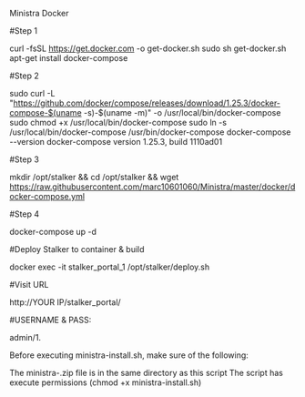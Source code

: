Ministra Docker

#Step 1

curl -fsSL https://get.docker.com -o get-docker.sh sudo sh get-docker.sh apt-get install docker-compose


#Step 2

sudo curl -L "https://github.com/docker/compose/releases/download/1.25.3/docker-compose-$(uname -s)-$(uname -m)" -o /usr/local/bin/docker-compose sudo chmod +x /usr/local/bin/docker-compose sudo ln -s /usr/local/bin/docker-compose /usr/bin/docker-compose docker-compose --version docker-compose version 1.25.3, build 1110ad01


#Step 3

mkdir /opt/stalker && cd /opt/stalker && wget https://raw.githubusercontent.com/marc10601060/Ministra/master/docker/docker-compose.yml


#Step 4

docker-compose up -d


#Deploy Stalker to container & build

docker exec -it stalker_portal_1 /opt/stalker/deploy.sh


#Visit URL

http://YOUR IP/stalker_portal/


#USERNAME & PASS:

admin/1.


Before executing ministra-install.sh, make sure of the following:

The ministra-.zip file is in the same directory as this script
The script has execute permissions (chmod +x ministra-install.sh)


